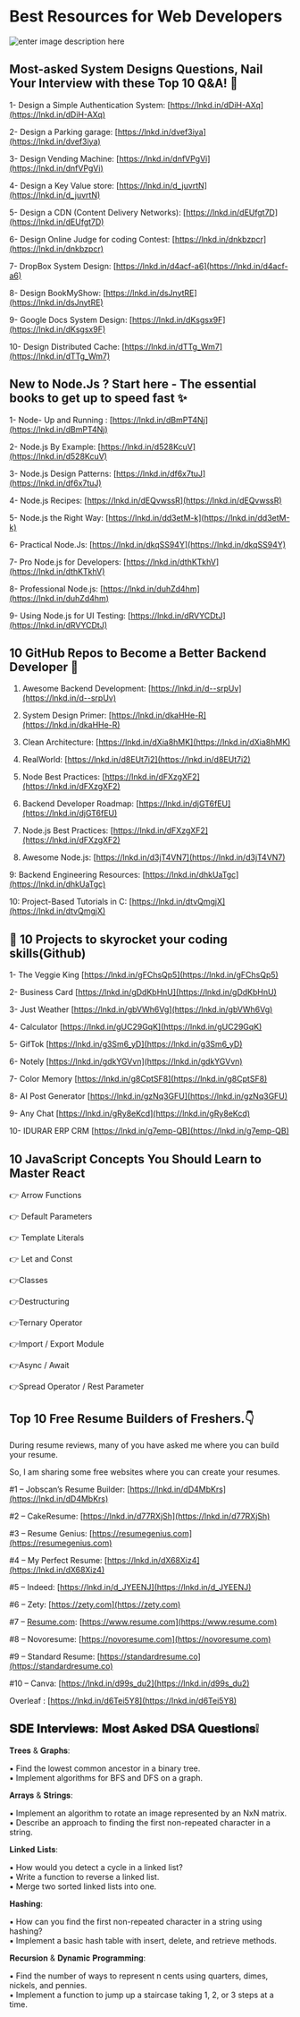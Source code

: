 # Best Resources for Web Developers


![enter image description here](https://media.licdn.com/dms/image/D4D22AQEz1Ihz_A76Ow/feedshare-shrink_800/0/1700769754078?e=1703721600&v=beta&t=IpELr061CK1djVLEFZm1HB8GURTsukPMHDkxDx_ROnw)
## Most-asked System Designs Questions, Nail Your Interview with these Top 10 Q&A! 🚀

1- Design a Simple Authentication System: [https://lnkd.in/dDiH-AXq](https://lnkd.in/dDiH-AXq)  
  
2- Design a Parking garage: [https://lnkd.in/dvef3iya](https://lnkd.in/dvef3iya)  
  
3- Design Vending Machine: [https://lnkd.in/dnfVPgVi](https://lnkd.in/dnfVPgVi)  
  
4- Design a Key Value store: [https://lnkd.in/d_juvrtN](https://lnkd.in/d_juvrtN)  
  
5- Design a CDN (Content Delivery Networks): [https://lnkd.in/dEUfgt7D](https://lnkd.in/dEUfgt7D)  
  
6- Design Online Judge for coding Contest: [https://lnkd.in/dnkbzpcr](https://lnkd.in/dnkbzpcr)  
  
7- DropBox System Design: [https://lnkd.in/d4acf-a6](https://lnkd.in/d4acf-a6)  
  
8- Design BookMyShow: [https://lnkd.in/dsJnytRE](https://lnkd.in/dsJnytRE)  
  
9- Google Docs System Design: [https://lnkd.in/dKsgsx9F](https://lnkd.in/dKsgsx9F)  
  
10- Design Distributed Cache: [https://lnkd.in/dTTg_Wm7](https://lnkd.in/dTTg_Wm7)


## New to Node.Js ? Start here - The essential books to get up to speed fast ✨

  
  
1- Node- Up and Running : [https://lnkd.in/dBmPT4Nj](https://lnkd.in/dBmPT4Nj)  
  
2- Node.js By Example: [https://lnkd.in/d528KcuV](https://lnkd.in/d528KcuV)  
  
3- Node.js Design Patterns: [https://lnkd.in/df6x7tuJ](https://lnkd.in/df6x7tuJ)  
  
4- Node.js Recipes: [https://lnkd.in/dEQvwssR](https://lnkd.in/dEQvwssR)  
  
5- Node.js the Right Way: [https://lnkd.in/dd3etM-k](https://lnkd.in/dd3etM-k)  
  
6- Practical Node.Js: [https://lnkd.in/dkqSS94Y](https://lnkd.in/dkqSS94Y)  
  
7- Pro Node.js for Developers: [https://lnkd.in/dthKTkhV](https://lnkd.in/dthKTkhV)  
  
8- Professional Node.js: [https://lnkd.in/duhZd4hm](https://lnkd.in/duhZd4hm)  
  
9- Using Node.js for UI Testing: [https://lnkd.in/dRVYCDtJ](https://lnkd.in/dRVYCDtJ)  
  
  
  

## 10 GitHub Repos to Become a Better Backend Developer 🚀

  
  
1. Awesome Backend Development: [https://lnkd.in/d--srpUv](https://lnkd.in/d--srpUv)  
  
2. System Design Primer: [https://lnkd.in/dkaHHe-R](https://lnkd.in/dkaHHe-R)  
  
3. Clean Architecture: [https://lnkd.in/dXia8hMK](https://lnkd.in/dXia8hMK)  
  
4. RealWorld: [https://lnkd.in/d8EUt7i2](https://lnkd.in/d8EUt7i2)  
  
5. Node Best Practices: [https://lnkd.in/dFXzgXF2](https://lnkd.in/dFXzgXF2)  
  
6. Backend Developer Roadmap: [https://lnkd.in/djGT6fEU](https://lnkd.in/djGT6fEU)  
  
7. Node.js Best Practices: [https://lnkd.in/dFXzgXF2](https://lnkd.in/dFXzgXF2)  
  
8. Awesome Node.js: [https://lnkd.in/d3jT4VN7](https://lnkd.in/d3jT4VN7)  
  
 9: Backend Engineering Resources: [https://lnkd.in/dhkUaTgc](https://lnkd.in/dhkUaTgc)  
  
10: Project-Based Tutorials in C: [https://lnkd.in/dtvQmgjX](https://lnkd.in/dtvQmgjX)


## 🚀 10 Projects to skyrocket your coding skills(Github)

1- The Veggie King  [https://lnkd.in/gFChsQp5](https://lnkd.in/gFChsQp5)  
  
  
2- Business Card  [https://lnkd.in/gDdKbHnU](https://lnkd.in/gDdKbHnU)  
  
  
3- Just Weather  [https://lnkd.in/gbVWh6Vg](https://lnkd.in/gbVWh6Vg)  
  
  
4- Calculator  [https://lnkd.in/gUC29GqK](https://lnkd.in/gUC29GqK)  
  
  5- GifTok  [https://lnkd.in/g3Sm6_yD](https://lnkd.in/g3Sm6_yD)  
  
  
6- Notely  [https://lnkd.in/gdkYGVvn](https://lnkd.in/gdkYGVvn)  
  
  
7- Color Memory  [https://lnkd.in/g8CptSF8](https://lnkd.in/g8CptSF8)  
  
  
8- AI Post Generator  [https://lnkd.in/gzNq3GFU](https://lnkd.in/gzNq3GFU)  
  
9- Any Chat  [https://lnkd.in/gRy8eKcd](https://lnkd.in/gRy8eKcd)  
  
10- IDURAR ERP CRM  [https://lnkd.in/g7emp-QB](https://lnkd.in/g7emp-QB)


## 10 JavaScript Concepts You Should Learn to Master React

  
👉 Arrow Functions  
  
👉 Default Parameters  
  
👉 Template Literals  
  
👉 Let and Const  
  
👉Classes  
  
👉Destructuring  
  
👉Ternary Operator  
  
👉Import / Export Module  
  
👉Async / Await  
  
👉Spread Operator / Rest Parameter


## Top 10 Free Resume Builders of Freshers.👇


During resume reviews, many of you have asked me where you can build your resume.  
  
So, I am sharing some free websites where you can create your resumes.  
  
#1 – Jobscan’s Resume Builder:  [https://lnkd.in/dD4MbKrs](https://lnkd.in/dD4MbKrs)  
  
#2 – CakeResume:  [https://lnkd.in/d77RXjSh](https://lnkd.in/d77RXjSh)  
  
#3 – Resume Genius:  [https://resumegenius.com](https://resumegenius.com)  
  
#4 – My Perfect Resume:  [https://lnkd.in/dX68Xiz4](https://lnkd.in/dX68Xiz4)  
  
#5 – Indeed:  [https://lnkd.in/d_JYEENJ](https://lnkd.in/d_JYEENJ)  
  
#6 – Zety:  [https://zety.com](https://zety.com)  
  
#7 –  [Resume.com](http://Resume.com):  [https://www.resume.com](https://www.resume.com)  
  
#8 – Novoresume:  [https://novoresume.com](https://novoresume.com)  
  
#9 – Standard Resume:  [https://standardresume.co](https://standardresume.co)  
  
#10 – Canva:  [https://lnkd.in/d99s_du2](https://lnkd.in/d99s_du2)  
  
 Overleaf :  [https://lnkd.in/d6Tei5Y8](https://lnkd.in/d6Tei5Y8)


## 𝐒𝐃𝐄 𝐈𝐧𝐭𝐞𝐫𝐯𝐢𝐞𝐰𝐬: 𝐌𝐨𝐬𝐭 𝐀𝐬𝐤𝐞𝐝 𝐃𝐒𝐀 𝐐𝐮𝐞𝐬𝐭𝐢𝐨𝐧𝐬❕

  
𝐓𝐫𝐞𝐞𝐬 & 𝐆𝐫𝐚𝐩𝐡𝐬:  
 
▪️ Find the lowest common ancestor in a binary tree.  
▪️ Implement algorithms for BFS and DFS on a graph.  
  
𝐀𝐫𝐫𝐚𝐲𝐬 & 𝐒𝐭𝐫𝐢𝐧𝐠𝐬:  
  
▪️ Implement an algorithm to rotate an image represented by an NxN matrix.  
▪️ Describe an approach to finding the first non-repeated character in a string.  
  
𝐋𝐢𝐧𝐤𝐞𝐝 𝐋𝐢𝐬𝐭𝐬:  
  
▪️ How would you detect a cycle in a linked list?  
▪️ Write a function to reverse a linked list.  
▪️ Merge two sorted linked lists into one.  
  
𝐇𝐚𝐬𝐡𝐢𝐧𝐠:  
  
▪️ How can you find the first non-repeated character in a string using hashing?  
▪️ Implement a basic hash table with insert, delete, and retrieve methods.  
  
𝐑𝐞𝐜𝐮𝐫𝐬𝐢𝐨𝐧 & 𝐃𝐲𝐧𝐚𝐦𝐢𝐜 𝐏𝐫𝐨𝐠𝐫𝐚𝐦𝐦𝐢𝐧𝐠:  
  
▪️ Find the number of ways to represent n cents using quarters, dimes, nickels, and pennies.  
▪️ Implement a function to jump up a staircase taking 1, 2, or 3 steps at a time.


